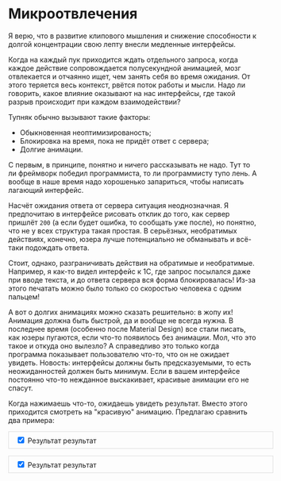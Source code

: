 # Микроотвлечения

Я верю, что в развитие клипового мышления и снижение способности к долгой концентрации свою лепту внесли медленные интерфейсы.

Когда на каждый пук приходится ждать отдельного запроса, когда каждое действие сопровождается полусекундной анимацией, мозг отвлекается и отчаянно ищет, чем занять себя во время ожидания. От этого теряется весь контекст, рвётся поток работы и мысли. Надо ли говорить, какое влияние оказывают на нас интерфейсы, где такой разрыв происходит при каждом взаимодействии?

Тупняк обычно вызывают такие факторы:
- Обыкновенная неоптимизированость;
- Блокировка на время, пока не придёт ответ с сервера;
- Долгие анимации.

С первым, в принципе, понятно и ничего рассказывать не надо. Тут то ли фреймворк победил программиста, то ли программисту тупо лень. А вообще в наше время надо хорошенько запариться, чтобы написать лагающий интерфейс.

Насчёт ожидания ответа от сервера ситуация неоднозначная. Я предпочитаю в интерфейсе рисовать отклик до того, как сервер пришлёт `200` (а если будет ошибка, то сообщать уже после), но понятно, что не у всех структура такая простая. В серьёзных, необратимых действиях, конечно, юзера лучше потенциально не обманывать и всё-таки подождать ответа. 

Стоит, однако, разграничивать действия на обратимые и необратимые. Например, я как-то видел интерфейс к 1С, где запрос посылался даже при вводе текста, и до ответа сервера вся форма блокировалась! Из-за этого печатать можно было только со скоростью человека с одним пальцем!

А вот о долгих анимациях можно сказать решительно: в жопу их! Анимация должна быть быстрой, да и вообще не всегда нужна. В последнее время (особенно после Material Design) все стали писать, как юзеры пугаются, если что-то появилось без анимации. Мол, что это такое и откуда оно вылезло? А справедливо это только когда программа показывает пользователю что-то, что он не ожидает увидеть. Новость: интерфейсы должны быть предсказуемыми, то есть неожиданностей должен быть минимум. Если в вашем интерфейсе постоянно что-то нежданное выскакивает, красивые анимации его не спасут.

Когда нажимаешь что-то, ожидаешь увидеть результат. Вместо этого приходится смотреть на "красивую" анимацию. Предлагаю сравнить два примера:

<div class = "example">
    <input type = "checkbox" class = "toggle" id = "1" checked = "false">
    <label for = "1" id = "animation" class = "result">
        Результат результат
    </label>
</div>
<div class = "example">
    <input type = "checkbox" class = "toggle" id = "2" checked = "false">
    <label  for = "2" class = "result">
        Результат результат
    </label>
</div>

<style>
.example {
    padding: 0.5em 1em;
    border: 1px solid #ddd;
    width: 100%;
    margin-bottom: 1em;
}
.result {
    display: inline-block;
}
    .result#animation {
        transition: all 0.9s cubic-bezier(.68,-0.55,.27,1.55);
    }
.toggle:not(:checked)+.result {
    opacity: 0;
    pointer-events: none;
}
    .toggle:not(:checked)+.result#animation {
        transform: 
            translateY(0.2em) 
            translateX(-2em) 
            scale(0.8) 
            scaleX(0.8) 
            rotate(2deg)
        ;
    }
</style>